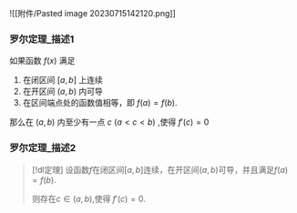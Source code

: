 

![[附件/Pasted image 20230715142120.png]]

### 罗尔定理_描述1
如果函数 $f(x)$ 满足 
1. 在闭区间 $[a,b]$ 上连续
2. 在开区间 $(a,b)$ 内可导
3. 在区间端点处的函数值相等，即 $f(a)=f(b)$.

那么在 $(a,b)$ 内至少有一点 $c$ $(a<c<b)$ ,使得 $f'(c)=0$

### 罗尔定理_描述2
> [!dl定理] 
> 设函数$f$在闭区间$[a,b]$连续，在开区间$(a,b)$可导，并且满足$f(a)=f(b)$.
> 
> 则存在$c∈(a,b)$,使得 $f'(c)=0$.


